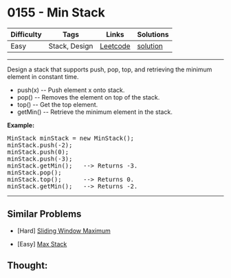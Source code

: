 # 0155 - Min Stack

Difficulty  | Tags | Links | Solutions
----------- | ---- | ----- | -----
Easy | Stack, Design | [Leetcode](https://leetcode.com/problems/min-stack) | [solution](https://leetcode.com/problems/min-stack/solution/)


-----------

<p>
Design a stack that supports push, pop, top, and retrieving the minimum element in constant time.
<ul>
<li>
push(x) -- Push element x onto stack.
</li>
<li>
pop() -- Removes the element on top of the stack.
</li>
<li>
top() -- Get the top element.
</li>
<li>
getMin() -- Retrieve the minimum element in the stack.
</li>
</ul>
</p>

<p><b>Example:</b><br />
<pre>
MinStack minStack = new MinStack();
minStack.push(-2);
minStack.push(0);
minStack.push(-3);
minStack.getMin();   --> Returns -3.
minStack.pop();
minStack.top();      --> Returns 0.
minStack.getMin();   --> Returns -2.
</pre>
</p>

-----------


## Similar Problems

- [Hard] [Sliding Window Maximum](sliding-window-maximum)

- [Easy] [Max Stack](max-stack)




## Thought:
